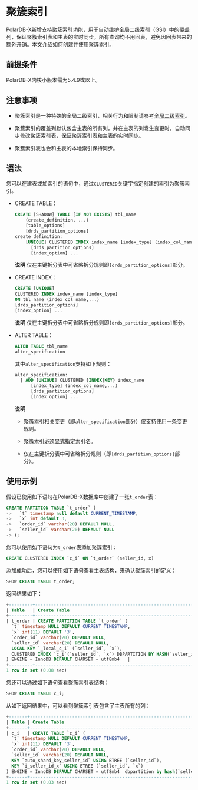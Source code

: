 聚簇索引 
=========================

PolarDB-X新增支持聚簇索引功能，用于自动维护全局二级索引（GSI）中的覆盖列，保证聚簇索引表和主表的实时同步，所有查询均不用回表，避免因回表带来的额外开销。本文介绍如何创建并使用聚簇索引。

前提条件 
-------------------------

PolarDB-X内核小版本需为5.4.9或以上。

注意事项 
-------------------------

* 聚簇索引是一种特殊的全局二级索引，相关行为和限制请参考[全局二级索引](gsi-faq.md)。

* 聚簇索引的覆盖列默认包含主表的所有列，并在主表的列发生变更时，自动同步修改聚簇索引表，保证聚簇索引表和主表的实时同步。

* 聚簇索引表也会和主表的本地索引保持同步。




语法 
-----------------------

您可以在建表或加索引的语句中，通过`CLUSTERED`关键字指定创建的索引为聚簇索引。

* CREATE TABLE：

  ```sql
  CREATE [SHADOW] TABLE [IF NOT EXISTS] tbl_name
      (create_definition, ...)
      [table_options]
      [drds_partition_options]
  create_definition:
      [UNIQUE] CLUSTERED INDEX index_name [index_type] (index_col_name,...)
        [drds_partition_options] 
        [index_option] ...
  ```

  
  **说明** 仅在主键拆分表中可省略拆分规则即`[drds_partition_options]`部分。
  

* CREATE INDEX：

  ```sql
  CREATE [UNIQUE]
  CLUSTERED INDEX index_name [index_type]
  ON tbl_name (index_col_name,...)
  [drds_partition_options]
  [index_option] ...
  ```

  
  **说明** 仅在主键拆分表中可省略拆分规则即`[drds_partition_options]`部分。
  

* ALTER TABLE：

  ```sql
  ALTER TABLE tbl_name
  alter_specification
  ```

  

  其中`alter_specification`支持如下规则：

  ```sql
  alter_specification:
    | ADD [UNIQUE] CLUSTERED {INDEX|KEY} index_name 
        [index_type] (index_col_name,...)
        [drds_partition_options] 
        [index_option] ...
  ```

  
  **说明**
  * 聚簇索引相关变更（即`alter_specification`部分）仅支持使用一条变更规则。
  
  * 聚簇索引必须显式指定索引名。
  
  * 仅在主键拆分表中可省略拆分规则（即`[drds_partition_options]`部分）。
  

  

  




使用示例 
-------------------------

假设已使用如下语句在PolarDB-X数据库中创建了一张`t_order`表：

```sql
CREATE PARTITION TABLE `t_order` (
->   `t` timestamp null default CURRENT_TIMESTAMP,
->   `x` int default 3,
->   `order_id` varchar(20) DEFAULT NULL,
->   `seller_id` varchar(20) DEFAULT NULL
-> );
```



您可以使用如下语句为`t_order`表添加聚簇索引：

```sql
CREATE CLUSTERED INDEX `c_i` ON `t_order` (seller_id, x)
```



添加成功后，您可以使用如下语句查看主表结构，来确认聚簇索引的定义：

```sql
SHOW CREATE TABLE t_order;
```



返回结果如下：

```sql
+---------+--------------------------------------------------------------------------------------------------------------------------------------------------------------------------------------------------------------------------------------------------------------------------------------------------------------------------------------------------------------+
| Table   | Create Table                                                                                                                                                                                                                                                                                                                                                 |
+---------+--------------------------------------------------------------------------------------------------------------------------------------------------------------------------------------------------------------------------------------------------------------------------------------------------------------------------------------------------------------+
| t_order | CREATE PARTITION TABLE `t_order` (
  `t` timestamp NULL DEFAULT CURRENT_TIMESTAMP,
  `x` int(11) DEFAULT '3',
  `order_id` varchar(20) DEFAULT NULL,
  `seller_id` varchar(20) DEFAULT NULL,
  LOCAL KEY `_local_c_i` (`seller_id`, `x`),
  CLUSTERED INDEX `c_i`(`seller_id`, `x`) DBPARTITION BY HASH(`seller_id`)
) ENGINE = InnoDB DEFAULT CHARSET = utf8mb4   |
+---------+--------------------------------------------------------------------------------------------------------------------------------------------------------------------------------------------------------------------------------------------------------------------------------------------------------------------------------------------------------------+
1 row in set (0.08 sec)
```



您还可以通过如下语句查看聚簇索引表结构：

```sql
SHOW CREATE TABLE c_i;
```



从如下返回结果中，可以看到聚簇索引表包含了主表所有的列：

```sql
+-------+-------------------------------------------------------------------------------------------------------------------------------------------------------------------------------------------------------------------------------------------------------------------------------------------------------------------------------------------------------------------------+
| Table | Create Table                                                                                                                                                                                                                                                                                                                                                            |
+-------+-------------------------------------------------------------------------------------------------------------------------------------------------------------------------------------------------------------------------------------------------------------------------------------------------------------------------------------------------------------------------+
| c_i   | CREATE TABLE `c_i` (
  `t` timestamp NULL DEFAULT CURRENT_TIMESTAMP,
  `x` int(11) DEFAULT '3',
  `order_id` varchar(20) DEFAULT NULL,
  `seller_id` varchar(20) DEFAULT NULL,
  KEY `auto_shard_key_seller_id` USING BTREE (`seller_id`),
  KEY `i_seller_id_x` USING BTREE (`seller_id`, `x`)
) ENGINE = InnoDB DEFAULT CHARSET = utf8mb4  dbpartition by hash(`seller_id`) |
+-------+-------------------------------------------------------------------------------------------------------------------------------------------------------------------------------------------------------------------------------------------------------------------------------------------------------------------------------------------------------------------------+
1 row in set (0.03 sec)
```


